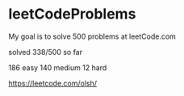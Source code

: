 # leetCodeProblems
My goal is to solve 500 problems at leetCode.com

solved 338/500 so far

186 easy
140 medium
12 hard


https://leetcode.com/olsh/
